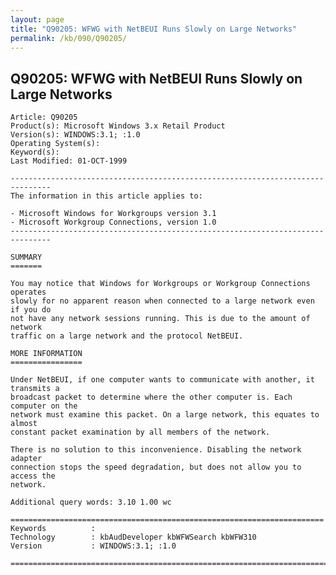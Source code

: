 ```yaml
---
layout: page
title: "Q90205: WFWG with NetBEUI Runs Slowly on Large Networks"
permalink: /kb/090/Q90205/
---
```


## Q90205: WFWG with NetBEUI Runs Slowly on Large Networks

	Article: Q90205
	Product(s): Microsoft Windows 3.x Retail Product
	Version(s): WINDOWS:3.1; :1.0
	Operating System(s): 
	Keyword(s): 
	Last Modified: 01-OCT-1999
	
	-------------------------------------------------------------------------------
	The information in this article applies to:
	
	- Microsoft Windows for Workgroups version 3.1 
	- Microsoft Workgroup Connections, version 1.0 
	-------------------------------------------------------------------------------
	
	SUMMARY
	=======
	
	You may notice that Windows for Workgroups or Workgroup Connections operates
	slowly for no apparent reason when connected to a large network even if you do
	not have any network sessions running. This is due to the amount of network
	traffic on a large network and the protocol NetBEUI.
	
	MORE INFORMATION
	================
	
	Under NetBEUI, if one computer wants to communicate with another, it transmits a
	broadcast packet to determine where the other computer is. Each computer on the
	network must examine this packet. On a large network, this equates to almost
	constant packet examination by all members of the network.
	
	There is no solution to this inconvenience. Disabling the network adapter
	connection stops the speed degradation, but does not allow you to access the
	network.
	
	Additional query words: 3.10 1.00 wc
	
	======================================================================
	Keywords          :  
	Technology        : kbAudDeveloper kbWFWSearch kbWFW310
	Version           : WINDOWS:3.1; :1.0
	
	=============================================================================
	
